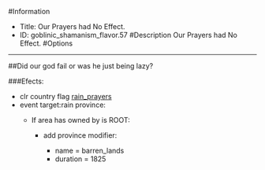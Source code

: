 #Information
 - Title: Our Prayers had No Effect.
 - ID: goblinic_shamanism_flavor.57
#Description
Our Prayers had No Effect.
#Options

___
##Did our god fail or was he just being lazy?

###Efects:<ul><li>clr country flag [rain_prayers](../flags/rain_prayers.md)</li><li>event target:rain province:</li><ul><li>If area has owned by is ROOT:</li><ul><li>add province modifier:</li><ul><li>name = barren_lands</li><li>duration = 1825</li></ul></ul></ul></ul>

